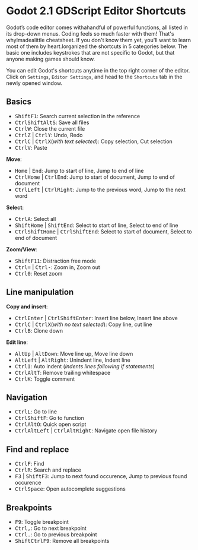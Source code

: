 # Godot 2.1 GDScript Editor Shortcuts

<!-- kbd select regex: ^(((Ctrl|Alt|Shift|F\d)\s?)+(\w+\d?|\=|\+)?)-->
<!-- alternative: (Ctrl|Shift|Alt|F\d|[0-9]|Space|Enter|Left|Right|Up|Down|\=|\-) -->

Godot’s code editor comes withahandful of powerful functions, all listed in its drop-down menus. Coding feels so much faster with them! That's whyImadealittle cheatsheet. If you don't know them yet, you'll want to learn most of them by heart.Iorganized the shortcuts in 5 categories below. The basic one includes keystrokes that are not specific to Godot, but that anyone making games should know.

You can edit Godot's shortcuts anytime in the top right corner of the editor. Click on `Settings`, `Editor Settings`, and head to the `Shortcuts` tab in the newly opened window.


## Basics

- <kbd>Shift</kbd><kbd>F1</kbd>: Search current selection in the reference
- <kbd>Ctrl</kbd><kbd>Shift</kbd><kbd>Alt</kbd><kbd>S</kbd>: Save all files
- <kbd>Ctrl</kbd><kbd>W</kbd>: Close the current file
- <kbd>Ctrl</kbd><kbd>Z</kbd> | <kbd>Ctrl</kbd><kbd>Y</kbd>: Undo, Redo
- <kbd>Ctrl</kbd><kbd>C</kbd> | <kbd>Ctrl</kbd><kbd>X</kbd>(_with text selected_): Copy selection, Cut selection
- <kbd>Ctrl</kbd><kbd>V</kbd>: Paste

**Move**:

- <kbd>Home</kbd> | <kbd>End</kbd>: Jump to start of line, Jump to end of line
- <kbd>Ctrl</kbd><kbd>Home</kbd> | <kbd>Ctrl</kbd><kbd>End</kbd>: Jump to start of document, Jump to end of document
- <kbd>Ctrl</kbd><kbd>Left</kbd> | <kbd>Ctrl</kbd><kbd>Right</kbd>: Jump to the previous word, Jump to the next word

**Select**:

- <kbd>Ctrl</kbd><kbd>A</kbd>: Select all
- <kbd>Shift</kbd><kbd>Home</kbd> | <kbd>Shift</kbd><kbd>End</kbd>: Select to start of line, Select to end of line
- <kbd>Ctrl</kbd><kbd>Shift</kbd><kbd>Home</kbd> | <kbd>Ctrl</kbd><kbd>Shift</kbd><kbd>End</kbd>: Select to start of document, Select to end of document

**Zoom/View**:

- <kbd>Shift</kbd><kbd>F11</kbd>: Distraction free mode
- <kbd>Ctrl</kbd><kbd>=</kbd> | <kbd>Ctrl</kbd><kbd>-</kbd>: Zoom in, Zoom out
- <kbd>Ctrl</kbd><kbd>0</kbd>: Reset zoom




## Line manipulation

**Copy and insert**:

- <kbd>Ctrl</kbd><kbd>Enter</kbd> | <kbd>Ctrl</kbd><kbd>Shift</kbd><kbd>Enter</kbd>: Insert line below, Insert line above
- <kbd>Ctrl</kbd><kbd>C</kbd> | <kbd>Ctrl</kbd><kbd>X</kbd>(_with no text selected_): Copy line, cut line
- <kbd>Ctrl</kbd><kbd>B</kbd>: Clone down

**Edit line**:

- <kbd>Alt</kbd><kbd>Up</kbd> | <kbd>Alt</kbd><kbd>Down</kbd>: Move line up, Move line down
- <kbd>Alt</kbd><kbd>Left</kbd> | <kbd>Alt</kbd><kbd>Right</kbd>: Unindent line, Indent line
- <kbd>Ctrl</kbd><kbd>I</kbd>: Auto indent (_indents lines following if statements_)
- <kbd>Ctrl</kbd><kbd>Alt</kbd><kbd>T</kbd>: Remove trailing whitespace
- <kbd>Ctrl</kbd><kbd>K</kbd>: Toggle comment


## Navigation

- <kbd>Ctrl</kbd><kbd>L</kbd>: Go to line
- <kbd>Ctrl</kbd><kbd>Shift</kbd><kbd>F</kbd>: Go to function
- <kbd>Ctrl</kbd><kbd>Alt</kbd><kbd>O</kbd>: Quick open script
- <kbd>Ctrl</kbd><kbd>Alt</kbd><kbd>Left</kbd> | <kbd>Ctrl</kbd><kbd>Alt</kbd><kbd>Right</kbd>: Navigate open file history


## Find and replace

- <kbd>Ctrl</kbd><kbd>F</kbd>: Find
- <kbd>Ctrl</kbd><kbd>R</kbd>: Search and replace
- <kbd>F3</kbd> | <kbd>Shift</kbd><kbd>F3</kbd>: Jump to next found occurence, Jump to previous found occurence
- <kbd>Ctrl</kbd><kbd>Space</kbd>: Open autocomplete suggestions


## Breakpoints

- <kbd>F9</kbd>: Toggle breakpoint
- <kbd>Ctrl</kbd><kbd>,</kbd>: Go to next breakpoint
- <kbd>Ctrl</kbd><kbd>.</kbd>: Go to previous breakpoint
- <kbd>Shift</kbd><kbd>Ctrl</kbd><kbd>F9</kbd>: Remove all breakpoints
